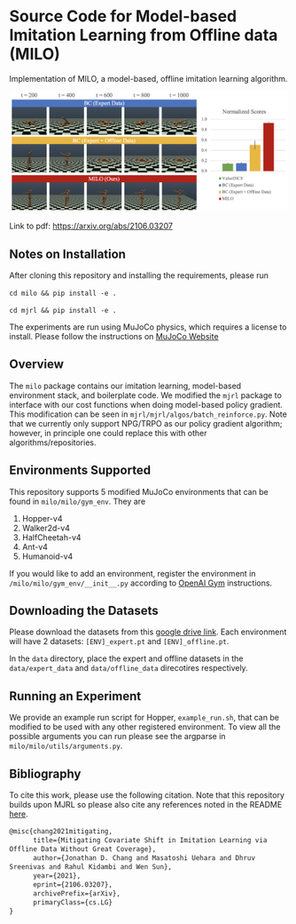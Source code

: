 # Source Code for Model-based Imitation Learning from Offline data (MILO)
Implementation of MILO, a model-based, offline imitation learning algorithm. 

![figure](https://github.com/jdchang1/milo/blob/main/humanoid_fig.png)

Link to pdf: https://arxiv.org/abs/2106.03207

## Notes on Installation
After cloning this repository and installing the requirements, please run

`cd milo && pip install -e .`

`cd mjrl && pip install -e .`

The experiments are run using MuJoCo physics, which requires a license to install. Please follow the instructions on [MuJoCo Website](http://www.mujoco.org)

## Overview
The `milo` package contains our imitation learning, model-based environment stack, and boilerplate code. We modified the `mjrl` package to interface with our cost functions when doing model-based policy gradient. This modification can be seen in `mjrl/mjrl/algos/batch_reinforce.py`. Note that we currently only support NPG/TRPO as our policy gradient algorithm; however, in principle one could replace this with other algorithms/repositories. 

## Environments Supported
This repository supports 5 modified MuJoCo environments that can be found in `milo/milo/gym_env`. They are
1. Hopper-v4
2. Walker2d-v4
3. HalfCheetah-v4
4. Ant-v4
5. Humanoid-v4

If you would like to add an environment, register the environment in `/milo/milo/gym_env/__init__.py` according to [OpenAI Gym](http://gym.openai.com/docs/#environments) instructions.

## Downloading the Datasets
Please download the datasets from this [google drive link](https://drive.google.com/drive/folders/1gG2WIgL1mdznhuel5uKRb6lepF7EVeFr?usp=sharing). Each environment will have 2 datasets: `[ENV]_expert.pt` and `[ENV]_offline.pt`.

In the `data` directory, place the expert and offline datasets in the `data/expert_data` and `data/offline_data` direcotires respectively. 

## Running an Experiment
We provide an example run script for Hopper, `example_run.sh`, that can be modified to be used with any other registered environment. To view all the possible arguments you can run please see the argparse in `milo/milo/utils/arguments.py`.

## Bibliography
To cite this work, please use the following citation. Note that this repository builds upon MJRL so please also cite any references noted in the README [here](https://github.com/aravindr93/mjrl).
```
@misc{chang2021mitigating,
      title={Mitigating Covariate Shift in Imitation Learning via Offline Data Without Great Coverage}, 
      author={Jonathan D. Chang and Masatoshi Uehara and Dhruv Sreenivas and Rahul Kidambi and Wen Sun},
      year={2021},
      eprint={2106.03207},
      archivePrefix={arXiv},
      primaryClass={cs.LG}
}
```
